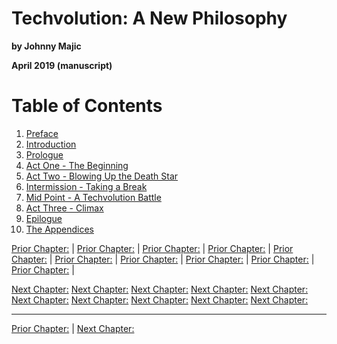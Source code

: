 # Techvolution: A New Philosophy

**by Johnny Majic**

**April 2019 (manuscript)**

# Table of Contents

1. [Preface](#preface)
2. [Introduction](#introduction)
3. [Prologue](#prologue)
4. [Act One - The Beginning](#act-one)
5. [Act Two - Blowing Up the Death Star](#act-two)
6. [Intermission - Taking a Break](#intermission)
7. [Mid Point - A Techvolution Battle](#mid-point)
8. [Act Three - Climax](#act-three)
9. [Epilogue](#epilogue)
10. [The Appendices](#the-appendices)

[Prior Chapter:](https://techvolution.io/preface) |
[Prior Chapter:](https://techvolution.io/introduction) |
[Prior Chapter:](https://techvolution.io/prologue) |
[Prior Chapter:](https://techvolution.io/act-one) |
[Prior Chapter:](https://techvolution.io/act-two) |
[Prior Chapter:](https://techvolution.io/intermission) |
[Prior Chapter:](https://techvolution.io/mid-point) |
[Prior Chapter:](https://techvolution.io/act-three) |
[Prior Chapter:](https://techvolution.io/epilogue) |
[Prior Chapter:](https://techvolution.io/the-appendices) |

[Next Chapter:](https://techvolution.io/preface)
[Next Chapter:](https://techvolution.io/introduction)
[Next Chapter:](https://techvolution.io/prologue)
[Next Chapter:](https://techvolution.io/act-one)
[Next Chapter:](https://techvolution.io/act-two)
[Next Chapter:](https://techvolution.io/intermission)
[Next Chapter:](https://techvolution.io/mid-point)
[Next Chapter:](https://techvolution.io/act-three)
[Next Chapter:](https://techvolution.io/epilogue)
[Next Chapter:](https://techvolution.io/the-appendices)

---

[Prior Chapter:](https://techvolution.io/act-three) | [Next Chapter:](https://techvolution.io/introduction)